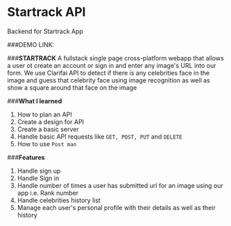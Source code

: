 # Startrack API
 Backend for Startrack App 

###DEMO LINK:  

###**STARTRACK**
A fullstack single page cross-platform webapp that allows a user ot create an account or sign in and enter any image's URL into our form. We use Clarifai API to detect if there is any celebrities face in the image and guess that celebrity face using image recognition as well as show a square around that face on the image 

###**What I learned**
1) How to plan an API 
2) Create a design for API
3) Create a basic server 
4) Handle basic API requests like `GET, POST, PUT` and `DELETE`
5) How to use `Post man`


###**Features** 
1) Handle sign up
2) Handle Sign in 
3) Handle number of times a user has submitted url for an image using our app i.e. Rank number 
4) Handle celebrities history list
5) Manage each user's personal profile with their details as well as their history 
